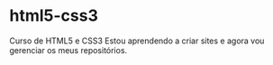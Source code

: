 # html5-css3
 Curso de HTML5 e CSS3
Estou aprendendo a criar sites e agora vou gerenciar os meus repositórios.